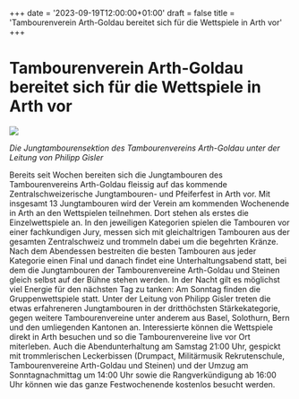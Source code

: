 +++
date = '2023-09-19T12:00:00+01:00'
draft = false
title = 'Tambourenverein Arth-Goldau bereitet sich für die Wettspiele in Arth vor'
+++

# Tambourenverein Arth-Goldau bereitet sich für die Wettspiele in Arth vor

![](http://tambourenarthgoldau.ch/wp-content/uploads/2023/09/arth-goldau-in-arth-1024x768.jpeg)

*Die Jungtambourensektion des Tambourenvereins Arth-Goldau unter der Leitung von Philipp Gisler*

Bereits seit Wochen bereiten sich die Jungtambouren des Tambourenvereins Arth-Goldau fleissig auf das kommende Zentralschweizerische Jungtambouren- und Pfeiferfest in Arth vor. Mit insgesamt 13 Jungtambouren wird der Verein am kommenden Wochenende in Arth an den Wettspielen teilnehmen. Dort stehen als erstes die Einzelwettspiele an. In den jeweiligen Kategorien spielen die Tambouren vor einer fachkundigen Jury, messen sich mit gleichaltrigen Tambouren aus der gesamten Zentralschweiz und trommeln dabei um die begehrten Kränze. Nach dem Abendessen bestreiten die besten Tambouren aus jeder Kategorie einen Final und danach findet eine Unterhaltungsabend statt, bei dem die Jungtambouren der Tambourenvereine Arth-Goldau und Steinen gleich selbst auf der Bühne stehen werden. In der Nacht gilt es möglichst viel Energie für den nächsten Tag zu tanken: Am Sonntag finden die Gruppenwettspiele statt. Unter der Leitung von Philipp Gisler treten die etwas erfahreneren Jungtambouren in der dritthöchsten Stärkekategorie, gegen weitere Tambourenvereine unter anderem aus Basel, Solothurn, Bern und den umliegenden Kantonen an. Interessierte können die Wettspiele direkt in Arth besuchen und so die Tambourenvereine live vor Ort miterleben. Auch die Abendunterhaltung am Samstag 21:00 Uhr, gespickt mit trommlerischen Leckerbissen (Drumpact, Militärmusik Rekrutenschule, Tambourenvereine Arth-Goldau und Steinen) und der Umzug am Sonntagnachmittag um 14:00 Uhr sowie die Rangverkündigung ab 16:00 Uhr können wie das ganze Festwochenende kostenlos besucht werden.
